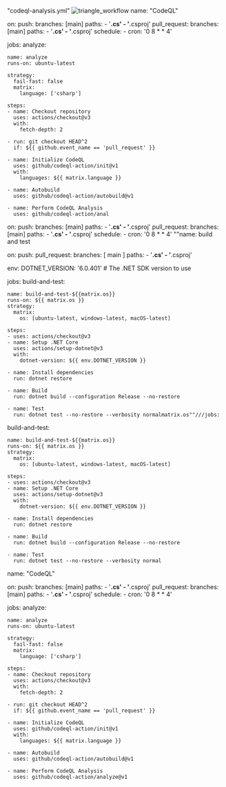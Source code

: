"codeql-analysis.yml"
![triangle_workflow](https://github.com/Lukasz8181/Lukasz/assets/160709095/c41786c0-2056-45b5-8724-5a47aa80b469)
name: "CodeQL"

on:
  push:
    branches: [main]
    paths:
    - '**.cs'
    - '**.csproj'
  pull_request:
    branches: [main]
    paths:
    - '**.cs'
    - '**.csproj'
  schedule:
    - cron: '0 8 * * 4'

jobs:
  analyze:

    name: analyze
    runs-on: ubuntu-latest

    strategy:
      fail-fast: false
      matrix:
        language: ['csharp']

    steps:
    - name: Checkout repository
      uses: actions/checkout@v3
      with:
        fetch-depth: 2

    - run: git checkout HEAD^2
      if: ${{ github.event_name == 'pull_request' }}

    - name: Initialize CodeQL
      uses: github/codeql-action/init@v1
      with:
        languages: ${{ matrix.language }}

    - name: Autobuild
      uses: github/codeql-action/autobuild@v1

    - name: Perform CodeQL Analysis
      uses: github/codeql-action/anal
on:
  push:
    branches: [main]
    paths:
    - '**.cs'
    - '**.csproj'
  pull_request:
    branches: [main]
    paths:
    - '**.cs'
    - '**.csproj'
  schedule:
    - cron: '0 8 * * 4'
""name: build and test

on:
  push:
  pull_request:
    branches: [ main ]
    paths:
    - '**.cs'
    - '**.csproj'

env:
  DOTNET_VERSION: '6.0.401' # The .NET SDK version to use

jobs:
  build-and-test:

    name: build-and-test-${{matrix.os}}
    runs-on: ${{ matrix.os }}
    strategy:
      matrix:
        os: [ubuntu-latest, windows-latest, macOS-latest]

    steps:
    - uses: actions/checkout@v3
    - name: Setup .NET Core
      uses: actions/setup-dotnet@v3
      with:
        dotnet-version: ${{ env.DOTNET_VERSION }}

    - name: Install dependencies
      run: dotnet restore
      
    - name: Build
      run: dotnet build --configuration Release --no-restore
    
    - name: Test
      run: dotnet test --no-restore --verbosity normalmatrix.os""///jobs:
  build-and-test:

    name: build-and-test-${{matrix.os}}
    runs-on: ${{ matrix.os }}
    strategy:
      matrix:
        os: [ubuntu-latest, windows-latest, macOS-latest]

    steps:
    - uses: actions/checkout@v3
    - name: Setup .NET Core
      uses: actions/setup-dotnet@v3
      with:
        dotnet-version: ${{ env.DOTNET_VERSION }}

    - name: Install dependencies
      run: dotnet restore
      
    - name: Build
      run: dotnet build --configuration Release --no-restore
    
    - name: Test
      run: dotnet test --no-restore --verbosity normal
name: "CodeQL"

on:
  push:
    branches: [main]
    paths:
    - '**.cs'
    - '**.csproj'
  pull_request:
    branches: [main]
    paths:
    - '**.cs'
    - '**.csproj'
  schedule:
    - cron: '0 8 * * 4'

jobs:
  analyze:

    name: analyze
    runs-on: ubuntu-latest

    strategy:
      fail-fast: false
      matrix:
        language: ['csharp']

    steps:
    - name: Checkout repository
      uses: actions/checkout@v3
      with:
        fetch-depth: 2

    - run: git checkout HEAD^2
      if: ${{ github.event_name == 'pull_request' }}

    - name: Initialize CodeQL
      uses: github/codeql-action/init@v1
      with:
        languages: ${{ matrix.language }}

    - name: Autobuild
      uses: github/codeql-action/autobuild@v1

    - name: Perform CodeQL Analysis
      uses: github/codeql-action/analyze@v1
